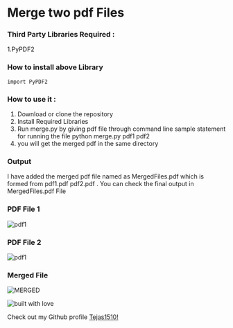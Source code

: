 # Merge two pdf Files

### Third Party Libraries Required :
1.PyPDF2

### How to install above Library
```
import PyPDF2
```

### How to use it :
1. Download or clone the repository
2. Install Required Libraries
3. Run merge.py by giving pdf file through command line
sample statement for running the file
python merge.py pdf1 pdf2
4. you will get the merged pdf in the same directory

### Output
I have added the merged pdf file named as MergedFiles.pdf which is formed from pdf1.pdf pdf2.pdf .
You can check the final output in MergedFiles.pdf File

### PDF File 1

![pdf1](https://media.giphy.com/media/oUoIpReh0bV67tvVbF/giphy.gif)

### PDF File 2

![pdf1](https://media.giphy.com/media/5AiytDDSxCOQrhFylS/giphy.gif)

### Merged File

![MERGED](https://media.giphy.com/media/q03Je7x4uy85VeNvcT/giphy.gif)

![built with love](https://forthebadge.com/images/badges/built-with-love.svg)

Check out my Github profile [Tejas1510!](https://github.com/Tejas1510)
